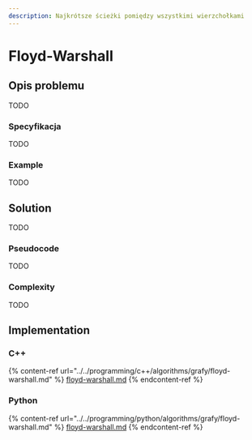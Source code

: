 ```yaml
---
description: Najkrótsze ścieżki pomiędzy wszystkimi wierzchołkami
---
```


# Floyd-Warshall

## Opis problemu

TODO

### Specyfikacja

TODO

### Example

TODO

## Solution

TODO

### Pseudocode

TODO

### Complexity

TODO

## Implementation

### C++

{% content-ref url="../../programming/c++/algorithms/grafy/floyd-warshall.md" %}
[floyd-warshall.md](../../programming/c++/algorithms/grafy/floyd-warshall.md)
{% endcontent-ref %}

### Python

{% content-ref url="../../programming/python/algorithms/grafy/floyd-warshall.md" %}
[floyd-warshall.md](../../programming/python/algorithms/grafy/floyd-warshall.md)
{% endcontent-ref %}
